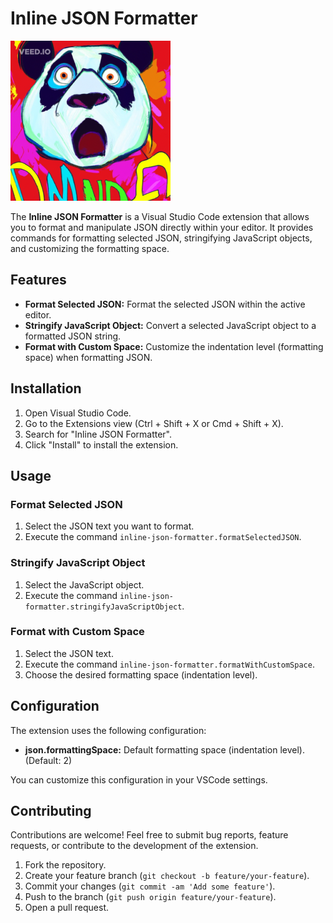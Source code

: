 # Inline JSON Formatter

![Inline JSON Formatter](images/icon.png)

The **Inline JSON Formatter** is a Visual Studio Code extension that allows you to format and manipulate JSON directly within your editor. It provides commands for formatting selected JSON, stringifying JavaScript objects, and customizing the formatting space.

## Features

- **Format Selected JSON:** Format the selected JSON within the active editor.
- **Stringify JavaScript Object:** Convert a selected JavaScript object to a formatted JSON string.
- **Format with Custom Space:** Customize the indentation level (formatting space) when formatting JSON.

## Installation

1. Open Visual Studio Code.
2. Go to the Extensions view (Ctrl + Shift + X or Cmd + Shift + X).
3. Search for "Inline JSON Formatter".
4. Click "Install" to install the extension.

## Usage

### Format Selected JSON

1. Select the JSON text you want to format.
2. Execute the command `inline-json-formatter.formatSelectedJSON`.

### Stringify JavaScript Object

1. Select the JavaScript object.
2. Execute the command `inline-json-formatter.stringifyJavaScriptObject`.

### Format with Custom Space

1. Select the JSON text.
2. Execute the command `inline-json-formatter.formatWithCustomSpace`.
3. Choose the desired formatting space (indentation level).

## Configuration

The extension uses the following configuration:

- **json.formattingSpace:** Default formatting space (indentation level). (Default: 2)

You can customize this configuration in your VSCode settings.

## Contributing

Contributions are welcome! Feel free to submit bug reports, feature requests, or contribute to the development of the extension.

1. Fork the repository.
2. Create your feature branch (`git checkout -b feature/your-feature`).
3. Commit your changes (`git commit -am 'Add some feature'`).
4. Push to the branch (`git push origin feature/your-feature`).
5. Open a pull request.
